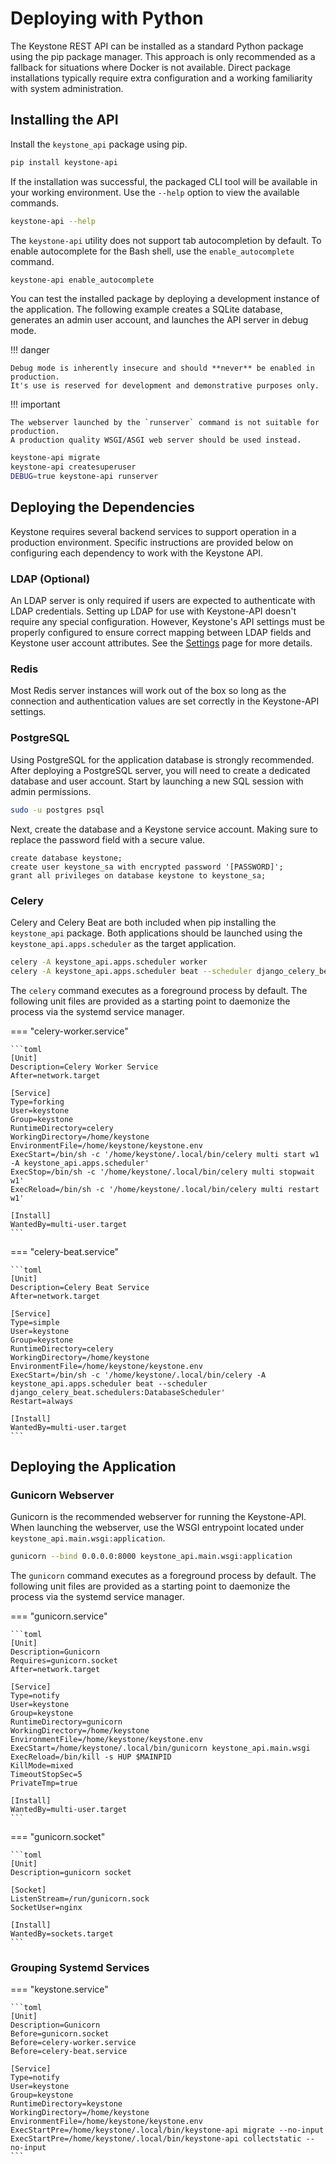 # Deploying with Python

The Keystone REST API can be installed as a standard Python package using the pip package manager.
This approach is only recommended as a fallback for situations where Docker is not available.
Direct package installations typically require extra configuration and a working familiarity with system administration.

## Installing the API

Install the `keystone_api` package using pip.

```bash
pip install keystone-api
```

If the installation was successful, the packaged CLI tool will be available in your working environment.
Use the `--help` option to view the available commands.

```bash
keystone-api --help
```

The `keystone-api` utility does not support tab autocompletion by default.
To enable autocomplete for the Bash shell, use the `enable_autocomplete` command.

```bash
keystone-api enable_autocomplete
```

You can test the installed package by deploying a development instance of the application.
The following example creates a SQLite database, generates an admin user account, and launches the API server in debug mode.

!!! danger

    Debug mode is inherently insecure and should **never** be enabled in production.
    It's use is reserved for development and demonstrative purposes only.

!!! important

    The webserver launched by the `runserver` command is not suitable for production.
    A production quality WSGI/ASGI web server should be used instead.

```bash
keystone-api migrate
keystone-api createsuperuser
DEBUG=true keystone-api runserver
```

## Deploying the Dependencies

Keystone requires several backend services to support operation in a production environment.
Specific instructions are provided below on configuring each dependency to work with the Keystone API.

### LDAP (Optional)

An LDAP server is only required if users are expected to authenticate with LDAP credentials.
Setting up LDAP for use with Keystone-API doesn't require any special configuration.
However, Keystone's API settings must be properly configured to ensure correct mapping between LDAP fields and Keystone user account attributes.
See the [Settings](settings.md) page for more details.

### Redis

Most Redis server instances will work out of the box so long as the connection and authentication values are set correctly in the Keystone-API settings.

### PostgreSQL

Using PostgreSQL for the application database is strongly recommended.
After deploying a PostgreSQL server, you will need to create a dedicated database and user account. 
Start by launching a new SQL session with admin permissions.

```bash
sudo -u postgres psql
```

Next, create the database and a Keystone service account.
Making sure to replace the password field with a secure value.

```postgresql
create database keystone;
create user keystone_sa with encrypted password '[PASSWORD]';
grant all privileges on database keystone to keystone_sa;
```

### Celery

Celery and Celery Beat are both included when pip installing the `keystone_api` package.
Both applications should be launched using the `keystone_api.apps.scheduler` as the target application.

```bash
celery -A keystone_api.apps.scheduler worker
celery -A keystone_api.apps.scheduler beat --scheduler django_celery_beat.schedulers:DatabaseScheduler
```

The `celery` command executes as a foreground process by default.
The following unit files are provided as a starting point to daemonize the process via the systemd service manager.

=== "celery-worker.service"

    ```toml
    [Unit]
    Description=Celery Worker Service
    After=network.target
    
    [Service]
    Type=forking
    User=keystone
    Group=keystone
    RuntimeDirectory=celery
    WorkingDirectory=/home/keystone
    EnvironmentFile=/home/keystone/keystone.env
    ExecStart=/bin/sh -c '/home/keystone/.local/bin/celery multi start w1 -A keystone_api.apps.scheduler'
    ExecStop=/bin/sh -c '/home/keystone/.local/bin/celery multi stopwait w1'
    ExecReload=/bin/sh -c '/home/keystone/.local/bin/celery multi restart w1'
    
    [Install]
    WantedBy=multi-user.target
    ```

=== "celery-beat.service"
    
    ```toml
    [Unit]
    Description=Celery Beat Service
    After=network.target
    
    [Service]
    Type=simple
    User=keystone
    Group=keystone
    RuntimeDirectory=celery
    WorkingDirectory=/home/keystone
    EnvironmentFile=/home/keystone/keystone.env
    ExecStart=/bin/sh -c '/home/keystone/.local/bin/celery -A keystone_api.apps.scheduler beat --scheduler django_celery_beat.schedulers:DatabaseScheduler'
    Restart=always
    
    [Install]
    WantedBy=multi-user.target
    ```

## Deploying the Application

### Gunicorn Webserver

Gunicorn is the recommended webserver for running the Keystone-API.
When launching the webserver, use the WSGI entrypoint located under `keystone_api.main.wsgi:application`.

```bash
gunicorn --bind 0.0.0.0:8000 keystone_api.main.wsgi:application
```

The `gunicorn` command executes as a foreground process by default.
The following unit files are provided as a starting point to daemonize the process via the systemd service manager.

=== "gunicorn.service"

    ```toml
    [Unit]
    Description=Gunicorn
    Requires=gunicorn.socket
    After=network.target
    
    [Service]
    Type=notify
    User=keystone
    Group=keystone
    RuntimeDirectory=gunicorn
    WorkingDirectory=/home/keystone
    EnvironmentFile=/home/keystone/keystone.env
    ExecStart=/home/keystone/.local/bin/gunicorn keystone_api.main.wsgi
    ExecReload=/bin/kill -s HUP $MAINPID
    KillMode=mixed
    TimeoutStopSec=5
    PrivateTmp=true
    
    [Install]
    WantedBy=multi-user.target
    ```

=== "gunicorn.socket"

    ```toml
    [Unit]
    Description=gunicorn socket
    
    [Socket]
    ListenStream=/run/gunicorn.sock
    SocketUser=nginx
    
    [Install]
    WantedBy=sockets.target
    ```

### Grouping Systemd Services

=== "keystone.service"

    ```toml
    [Unit]
    Description=Gunicorn
    Before=gunicorn.socket
    Before=celery-worker.service
    Before=celery-beat.service
    
    [Service]
    Type=notify
    User=keystone
    Group=keystone
    RuntimeDirectory=keystone
    WorkingDirectory=/home/keystone
    EnvironmentFile=/home/keystone/keystone.env
    ExecStartPre=/home/keystone/.local/bin/keystone-api migrate --no-input
    ExecStartPre=/home/keystone/.local/bin/keystone-api collectstatic --no-input
    ```
